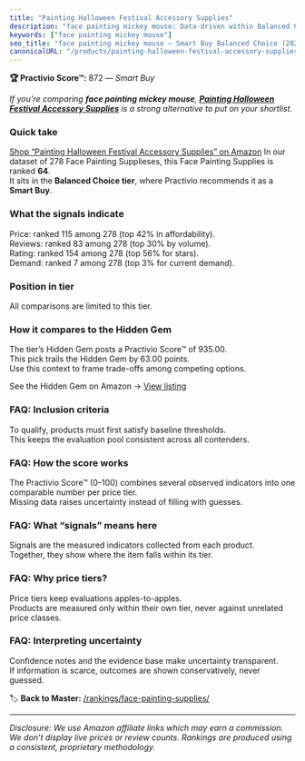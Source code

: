 ```yaml
---
title: "Painting Halloween Festival Accessory Supplies"
description: "face painting mickey mouse: Data-driven within Balanced Choice ranking using the Practivio Score™. Positioned by quality, value, demand, findability, momentum."
keywords: ["face painting mickey mouse"]
seo_title: "face painting mickey mouse — Smart Buy Balanced Choice (2025)"
canonicalURL: "/products/painting-halloween-festival-accessory-supplies-B0C6G8G3VF/"
---
```


**🏆 Practivio Score™:** 872 — _Smart Buy_


*If you're comparing **face painting mickey mouse**, **[Painting Halloween Festival Accessory Supplies](https://www.amazon.com/dp/B0C6G8G3VF?tag=practivio-20)** is a strong alternative to put on your shortlist.*
### Quick take
[Shop “Painting Halloween Festival Accessory Supplies” on Amazon](https://www.amazon.com/dp/B0C6G8G3VF?tag=practivio-20)
In our dataset of 278 Face Painting Supplieses, this Face Painting Supplies is ranked **64**.  
It sits in the **Balanced Choice tier**, where Practivio recommends it as a **Smart Buy**.

### What the signals indicate
Price: ranked 115 among 278 (top 42% in affordability).  
Reviews: ranked 83 among 278 (top 30% by volume).  
Rating: ranked 154 among 278 (top 56% for stars).  
Demand: ranked 7 among 278 (top 3% for current demand).

### Position in tier
All comparisons are limited to this tier.

### How it compares to the Hidden Gem
The tier’s Hidden Gem posts a Practivio Score™ of 935.00.  
This pick trails the Hidden Gem by 63.00 points.  
Use this context to frame trade-offs among competing options.  

See the Hidden Gem on Amazon → [View listing](https://www.amazon.com/dp/B07W1X7SS8?tag=practivio-20)

### FAQ: Inclusion criteria
To qualify, products must first satisfy baseline thresholds.  
This keeps the evaluation pool consistent across all contenders.

### FAQ: How the score works
The Practivio Score™ (0–100) combines several observed indicators into one comparable number per price tier.  
Missing data raises uncertainty instead of filling with guesses.

### FAQ: What “signals” means here
Signals are the measured indicators collected from each product.  
Together, they show where the item falls within its tier.

### FAQ: Why price tiers?
Price tiers keep evaluations apples-to-apples.  
Products are measured only within their own tier, never against unrelated price classes.

### FAQ: Interpreting uncertainty
Confidence notes and the evidence base make uncertainty transparent.  
If information is scarce, outcomes are shown conservatively, never guessed.


🏷️ **Back to Master:** [/rankings/face-painting-supplies/](/rankings/face-painting-supplies/)

---
_Disclosure: We use Amazon affiliate links which may earn a commission. We don’t display live prices or review counts. Rankings are produced using a consistent, proprietary methodology._
